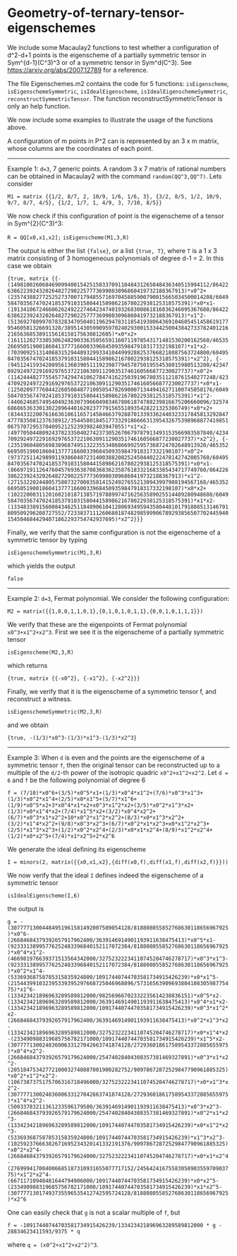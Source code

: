 # Geometry-of-ternary-tensor-eigenschemes
We include some Macaulay2 functions to test whether a configuration of d^2-d+1 points is the eigenscheme of a partially symmetric tensor in Sym^{d-1}(C^3)^3 or of a symmetric tensor in Sym^d(C^3). See https://arxiv.org/abs/2007.12789 for a reference.

The file Eigenschemes.m2 contains the code for 5 functions: `isEigenscheme`, `isEigenschemeSymmetric`, `isIdealEigenscheme`, `isIdealEigenschemeSymmetric`, `reconstructSymmetricTensor`.
The function reconstructSymmetricTensor is only an help function.

We now include some examples to illustrate the usage of the functions above.

A configuration of m points in P^2 can is represented by an 3 x m matrix, whose columns are the coordinates of each point.

------------------------------------------------------------------------------------------------------------------
Example 1: `d=3`, 7 generic points. 
A random 3 x 7 matrix of rational numbers can be obtained in Macaulay2 with the command `random(QQ^3,QQ^7)`. Lets consider

`M1 = matrix {{1/2, 8/7, 2, 10/9, 1/6, 1/6, 3}, {3/2, 8/5, 1/2, 10/9, 9/7, 8/7, 4/5}, {1/2, 1/7, 1, 4/9, 3, 7/10, 8/5}}`

We now check if this configuration of point is the eigenscheme of a tensor in Sym^{2}(C^3)^3:

`R = QQ[x0,x1,x2];`
`isEigenscheme(M1,3,R)`

The output is either the list `{false}`, or a list `{true, T}`, where `T` is a 1 x 3 matrix consisting of 3 homogeneous polynomials of degree d-1 = 2. In this case we obtain

`{true, matrix {{-(149810026068469099400154251583370911048431265048436340515994112/8642263862239243202648272902257773699803096860419732188367913)*x0^2+(2357438827725252737007179485571697045885900790015665034500014208/60495847035674702418537910315804415898621678022938125318575391)*x0*x1-(191341067246606262492227464234740193268300861816836246095367680/8642263862239243202648272902257773699803096860419732188367913)*x1^2-(51369278099707832834705040119629478311854193806436910460545145861917795460581326691328/3895143059909597024029300153344250043842733782401216216563685389115618158175630812605)*x0*x2+(161112027330530624829033635056591160711978543171481530200162560/4653526695051900186041377716600339684509359847918317332198107)*x1*x2-(703909251314068315294489329933410449992882537668218087563724800/60495847035674702418537910315804415898621678022938125318575391)*x2^2}, {-(945124159342809561360390511192398779457875019554538015980513280/423470929249722916929765372210630911290351746160566877230027737)*x0^2+(11424448277554577429474106278474162250391967803511218761540277248/423470929249722916929765372210630911290351746160566877230027737)*x0*x1-(1250209777604422605084877100505478269000713449416271100745058176/60495847035674702418537910315804415898621678022938125318575391)*x1^2-(440624685749540492363073966049834678061874788239816675206660096/32574686865363301302289644016202377791565518935428221325386749)*x0*x2+(8344332200761663610611657145846637928870133933624403233178458132928474777835081237638912/354458018451773329186666313954326753989688774198510675707295370409521252393982403947055)*x1*x2-(4977050448092437823350402742373052670679787913493153566983587840/423470929249722916929765372210630911290351746160566877230027737)*x2^2}, {-(23519604805698389687495132235534068669925957368724702648913920/4653526695051900186041377716600339684509359847918317332198107)*x0^2+(973725114298991193060487231400388208252450440222478142742005760/60495847035674702418537910315804415898621678022938125318575391)*x0*x1-(86697191126476045769363870836836235876183321683385434717749760/8642263862239243202648272902257773699803096860419732188367913)*x1^2-(27153220244805758073270083581415249276552130943997908194567168/4653526695051900186041377716600339684509359847918317332198107)*x0*x2+(1022200031120160210187138571978899747162563589025514489280948608/60495847035674702418537910315804415898621678022938125318575391)*x1*x2-(133483389156008434625118489061041280693495943580448101791808513146791809509296208727552/7233837111260680187482985999067892938565077024459401545046844294071862293754742937695)*x2^2}}}`

Finally, we verify that the same configuration is not the eigenscheme of a symmetric tensor by typing

`isEigenschemeSymmetric(M1,3,R)`

which yields the output

`false`


------------------------------------------------------------------------------------------------------------------
Example 2: `d=3`, Fermat polynomial. 
We consider the following configuration:

`M2 = matrix({{1,0,0,1,1,0,1},{0,1,0,1,0,1,1},{0,0,1,0,1,1,1}})`

We verify that these are the eigenpoints of Fermat polynomial `x0^3+x1^2+x2^3`. First we see it is the eigenscheme of a partially symmetric tensor

`isEigenscheme(M2,3,R)`

which returns 

`{true, matrix {{-x0^2}, {-x1^2}, {-x2^2}}}`

Finally, we verify that it is the eigenscheme of a symmetric tensor f, and reconstruct a witness.

`isEigenschemeSymmetric(M2,3,R)`

and we obtain

`{true, -(1/3)*x0^3-(1/3)*x1^3-(1/3)*x2^3}`


------------------------------------------------------------------------------------------------------------------
Example 3: When `d` is even and the points are the eigenscheme of a symmetric tensor `f`, then the original tensor can be reconstructed up to a multiple of the `d/2`-th power of the isotropic quadric `x0^2+x1^2+x2^2`. Let `d = 6` and `f` be the following polynomial of degree 6

`f = (7/10)*x0^6+(3/5)*x0^5*x1+(1/3)*x0^4*x1^2+(7/6)*x0^3*x1^3+(1/3)*x0^2*x1^4+(2/5)*x0*x1^5+(5/7)*x1^6+(1/9)*x0^5*x2+3*x0^4*x1*x2+x0^3*x1^2*x2+(3/5)*x0^2*x1^3*x2+(1/3)*x0*x1^4*x2+(7/4)*x1^5*x2+(3/2)*x0^4*x2^2+(6/7)*x0^3*x1*x2^2+10*x0^2*x1^2*x2^2+(8/3)*x0*x1^3*x2^2+(3/2)*x1^4*x2^2+(9/8)*x0^3*x2^3+(6/7)*x0^2*x1*x2^3+x0*x1^2*x2^3+(2/5)*x1^3*x2^3+(1/2)*x0^2*x2^4+(2/3)*x0*x1*x2^4+(8/9)*x1^2*x2^4+(1/2)*x0*x2^5+(7/4)*x1*x2^5+2*x2^6`

We generate the ideal defining its eigenscheme

`I = minors(2, matrix({{x0,x1,x2},{diff(x0,f),diff(x1,f),diff(x2,f)}}))`

We now verify that the ideal `I` defines indeed the eigenscheme of a symmetric tensor

`isIdealEigenscheme(I,6)`

the output is

`g = -(30777713004484951961581492007589054128/818808055852768630118656967925)*x0^6-(26684684379392657917962400/3639146914901193911638475413)*x0^5*x1-(92333138995776252483396840152117072384/818808055852768630118656967925)*x0^4*x1^2-(466981976639371513564342000/32752322234110745204746278717)*x0^3*x1^3-(92333138995776252483396840152117072384/818808055852768630118656967925)*x0^2*x1^4-(53369368758785315835924800/10917440744703581734915426239)*x0*x1^5-(215443991032395339395297668725046968896/5731656390969380410830598775475)*x1^6-(133423421896963289589812000/98256966702332235614238836151)*x0^5*x2-(133423421896963289589812000/3639146914901193911638475413)*x0^4*x1*x2-(133423421896963289589812000/10917440744703581734915426239)*x0^3*x1^2*x2-(26684684379392657917962400/3639146914901193911638475413)*x0^2*x1^3*x2-(133423421896963289589812000/32752322234110745204746278717)*x0*x1^4*x2-(233490988319685756782171000/10917440744703581734915426239)*x1^5*x2-(30777713002483600633127042663741874128/272936018617589543372885655975)*x0^4*x2^2-(266846843793926579179624000/25474028404308357381469327891)*x0^3*x1*x2^2-(20518475342772100032740887001900282752/90978672872529847790961885325)*x0^2*x1^2*x2^2-(1067387375175706316718496000/32752322234110745204746278717)*x0*x1^3*x2^2-(30777713002483600633127042663741874128/272936018617589543372885655975)*x1^4*x2^2-(50033783211361233596179500/3639146914901193911638475413)*x0^3*x2^3-(266846843793926579179624000/25474028404308357381469327891)*x0^2*x1*x2^3-(133423421896963289589812000/10917440744703581734915426239)*x0*x1^2*x2^3-(53369368758785315835924800/10917440744703581734915426239)*x1^3*x2^3-(10259237666382671695234320141332191376/90978672872529847790961885325)*x0^2*x2^4-(266846843793926579179624000/32752322234110745204746278717)*x0*x1*x2^4-(276999417004006685187310931655077717152/2456424167558305890355970903775)*x1^2*x2^4-(66711710948481644794906000/10917440744703581734915426239)*x0*x2^5-(233490988319685756782171000/10917440744703581734915426239)*x1*x2^5-(30777713017493735596535412742595724128/818808055852768630118656967925)*x2^6`

One can easily check that `g` is not a scalar multiple of `f`, but

`f = -10917440744703581734915426239/133423421896963289589812000 * g - 28834623411593/9375 * q`

where `q = (x0^2+x1^2+x2^2)^3`.
